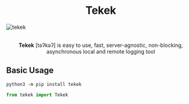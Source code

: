 <h1 align=center>Tekek</h1>

<img alt="tekek" src="https://raw.githubusercontent.com/dolano-tours/tekek/nightly/.rsc/logo_full.png"/>
<br><br>
<p align=center><b>Tekek</b> [təʔkəʔ] is easy to use, fast, server-agnostic, non-blocking, asynchronous local and remote logging tool </p>


## Basic Usage

```shell script
python3 -m pip install tekek
```

```python 3
from tekek import Tekek
```